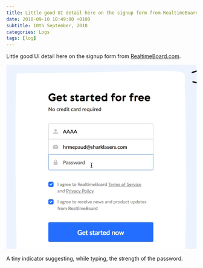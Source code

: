 ```yaml
---
title: Little good UI detail here on the signup form from RealtimeBoard
date: 2018-09-10 10:49:00 +0100
subtitle: 10th September, 2018
categories: Logs
tags: [log]
---
```


Little good UI detail here on the signup form from [RealtimeBoard.com](https://realtimeboard.com).

![](../assets/log/n66_2018-09-10-14_43_04.gif)

A tiny indicator suggesting, while typing, the strength of the password.

